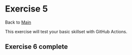 # Exercise 5

Back to [Main](../README.md)

This exercise will test your basic skillset with GitHub Actions.

## Exercise 6 complete
